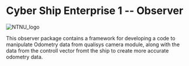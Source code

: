 # Cyber Ship Enterprise 1 -- Observer

![NTNU_logo](assets/NTNU_logo.png)

This observer package contains a framework for developing a code to manipulate Odometry data from qualisys camera module, 
along with the data from the controll vector fromt the ship to create more accurate odometry data.
